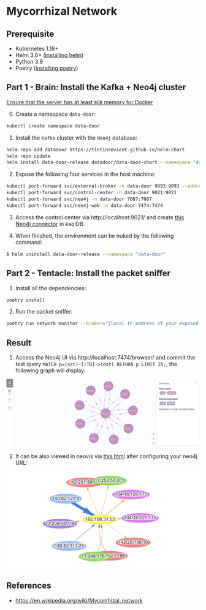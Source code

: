 # Mycorrhizal Network

## Prerequisite

* Kubernetes 1.18+
* Helm 3.0+ ([installing helm](https://helm.sh/docs/intro/install/))
* Python 3.9
* Poetry ([installing poetry](https://python-poetry.org/))

## Part 1 - Brain: Install the Kafka + Neo4j cluster

<ins>Ensure that the server has at least `8GB` memory for Docker</ins>

0. Create a namespace `data-door`:
```bash
kubectl create namespace data-door
```

1. Install the `Kafka` cluster with the `Neo4j` database:
```bash
helm repo add datadoor https://tintinrevient.github.io/helm-chart
helm repo update
helm install data-door-release datadoor/data-door-chart --namespace "data-door"
```

2. Expose the following four services in the host machine:
```bash
kubectl port-forward svc/external-broker -n data-door 9093:9093 --address='0.0.0.0'
kubectl port-forward svc/control-center -n data-door 9021:9021
kubectl port-forward svc/neo4j -n data-door 7687:7687
kubectl port-forward svc/neo4j-web -n data-door 7474:7474
```

3. Access the control center via http://localhost:9021/ and create [this Neo4j connector](ksql/neo4j_connector.sql) in ksqlDB.

4. When finished, the environment can be nuked by the following command:
```bash
$ helm uninstall data-door-release --namespace "data-door"
```

## Part 2 - Tentacle: Install the packet sniffer

1. Install all the dependencies:
```bash
poetry install
```

2. Run the packet sniffer:
```bash
poetry run network monitor --broker="[local IP address of your exposed external Kafka broker]:9093"
```

## Result

1. Access the Neo4j UI via http://localhost:7474/browser/ and commit the test query `MATCH p=(src)-[:TO]->(dst) RETURN p LIMIT 25;`, the following graph will display:
<p float="left">
    <img src="pix/neo4j.png" width="800" />
</p>

2. It can be also viewed in neovis via [this html](neovis/network.html) after configuring your neo4j URL:
<p float="left">
    <img src="pix/neovis.png" width="700" />
</p>

## References
* https://en.wikipedia.org/wiki/Mycorrhizal_network
